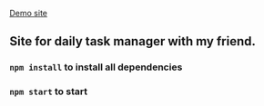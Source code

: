 <a href='https://dailly.000webhostapp.com/'>Demo site</a>

<h2>Site for daily task manager with my friend.</h2>

### `npm install` to install all dependencies

### `npm start` to start